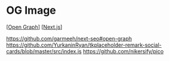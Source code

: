 # OG Image

[[Open Graph]] [[Next.js]]

https://github.com/garmeeh/next-seo#open-graph
https://github.com/YurkaninRyan/tkplaceholder-remark-social-cards/blob/master/src/index.js
https://github.com/nikersify/pico

[//begin]: # "Autogenerated link references for markdown compatibility"
[Open Graph]: open-graph "Open Graph"
[Next.js]: nextjs "Next.js"
[//end]: # "Autogenerated link references"